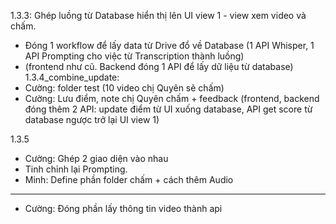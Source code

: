 1.3.3: Ghép luồng từ Database hiển thị lên UI view 1 - view xem video và chấm. 
- Đóng 1 workflow để lấy data từ Drive đổ về Database
(1 API Whisper, 1 API Prompting cho việc từ Transcription thành luồng)
- (frontend như cũ. Backend đóng 1 API để lấy dữ liệu từ database)
1.3.4_combine_update: 
- Cường: folder test (10 video chị Quyên sẽ chấm)
- Cường: Lưu điểm, note chị Quyên chấm + feedback
(frontend, backend đóng thêm 2 API: update điểm từ UI xuống database, API get score từ database ngược trở lại UI view 1)

1.3.5 

- Cường: Ghép 2 giao diện vào nhau 
- Tinh chỉnh lại Prompting. 
- Minh: Define phần folder chấm + cách thêm Audio
------------------------------------------------------
- Cường: Đóng phần lấy thông tin video thành api